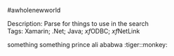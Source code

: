 #awholenewworld
<p>Description: Parse for things to use in the search<br>
Tags: Xamarin; .Net; Java; <i>xf</i>ODBC; <i>xf</i>NetLink<br></p>
something something prince ali ababwa :tiger::monkey:
